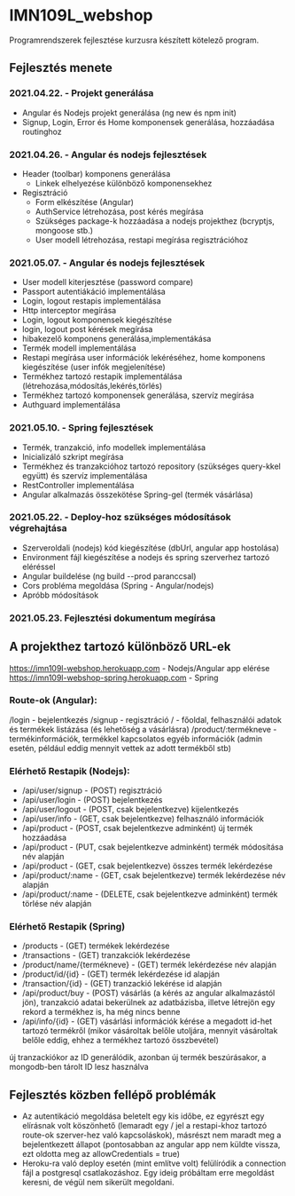 
# IMN109L_webshop
Programrendszerek fejlesztése kurzusra készített kötelező program.
## Fejlesztés menete

### 2021.04.22. - Projekt generálása
-	Angular és Nodejs projekt generálása (ng new és npm init)
-  Signup, Login, Error és Home komponensek generálása, hozzáadása routinghoz
### 2021.04.26. - Angular és nodejs fejlesztések 
- Header (toolbar) komponens generálása
	- Linkek elhelyezése különböző komponensekhez
- Regisztráció
	- Form elkészítése (Angular)
	- AuthService létrehozása, post kérés megírása
	- Szükséges package-k hozzáadása a nodejs projekthez (bcryptjs, mongoose stb.)
	- User modell létrehozása, restapi megírása regisztrációhoz
### 2021.05.07. - Angular és nodejs fejlesztések
-	User modell kiterjesztése (password compare)
-	Passport autentiákáció implementálása
-	Login, logout restapis implementálása
-	Http interceptor megírása
-	Login, logout komponensek kiegészítése
-	login, logout post kérések megírása
-	hibakezelő komponens generálása,implementákása
-	Termék modell implementálása
-	Restapi megírása user információk lekéréséhez, home komponens kiegészítése (user infók megjelenítése)
-	Termékhez tartozó restapik implementálása (létrehozása,módosítás,lekérés,törlés)
-	Termékhez tartozó komponensek generálása, szervíz megírása
-	Authguard implementálása
### 2021.05.10. - Spring fejlesztések
- Termék, tranzakció, info modellek implementálása
- Inicializáló szkript megírása
- Termékhez és tranzakcióhoz tartozó repository (szükséges query-kkel együtt) és szervíz implementálása
- RestController implementálása
- Angular alkalmazás összekötése Spring-gel (termék vásárlása)
### 2021.05.22. - Deploy-hoz szükséges módosítások végrehajtása
- Szerveroldali (nodejs) kód kiegészítése (dbUrl, angular app hostolása)
- Environment fájl kiegészítése a nodejs és spring szerverhez tartozó eléréssel
- Angular buildelése (ng build --prod paranccsal)
- Cors probléma megoldása (Spring - Angular/nodejs)
- Apróbb módosítások
### 2021.05.23. Fejlesztési dokumentum megírása
## A projekthez tartozó különböző URL-ek
https://imn109l-webshop.herokuapp.com - Nodejs/Angular app elérése
https://imn109l-webshop-spring.herokuapp.com  - Spring 

### Route-ok (Angular):
 /login - bejelentkezés
 /signup - regisztráció
 / - főoldal, felhasználói adatok és termékek listázása (és lehetőség a vásárlásra)
 /product/:termékneve - termékinformációk, termékkel kapcsolatos egyéb információk (admin esetén, például eddig mennyit vettek az adott termékből stb)

### Elérhető Restapik (Nodejs):
- /api/user/signup - (POST) regisztráció
- /api/user/login - (POST) bejelentkezés
- /api/user/logout - (POST, csak bejelentkezve) kijelentkezés
- /api/user/info - (GET, csak bejelentkezve) felhasználó információk
- /api/product - (POST, csak bejelentkezve adminként) új termék hozzáadása
- /api/product - (PUT, csak bejelentkezve adminként) termék módosítása név alapján
- /api/product - (GET, csak bejelentkezve) összes termék lekérdezése
- /api/product/:name - (GET, csak bejelentkezve) termék lekérdezése név alapján
- /api/product/:name - (DELETE, csak bejelentkezve adminként) termék törlése név alapján

### Elérhető Restapik (Spring)
- /products - (GET) termékek lekérdezése
- /transactions - (GET) tranzakciók lekérdezése
- /product/name/{termékneve} - (GET) termék lekérdezése név alapján
- /product/id/{id} - (GET) termék lekérdezése id alapján
- /transaction/{id} - (GET) tranzackió lekérése id alapján
- /api/product/buy - (POST) vásárlás (a kérés az angular alkalmazástól jön), tranzakció adatai bekerülnek az adatbázisba, illetve létrejön egy rekord a termékhez is, ha még nincs benne
- /api/info/{id} - (GET) vásárlási információk kérése a megadott id-het tartozó termékről (mikor vásároltak belőle utoljára, mennyit vásároltak belőle eddig, ehhez a termékhez tartozó összbevétel)

új tranzackiókor az ID generálódik, azonban új termék beszúrásakor, a mongodb-ben tárolt ID lesz használva
## Fejlesztés közben fellépő problémák
- Az autentikáció megoldása beletelt egy kis időbe, ez egyrészt egy elírásnak volt köszönhető (lemaradt egy / jel a restapi-khoz tartozó route-ok szerver-hez való kapcsoláskok), másrészt nem maradt meg a bejelentkezett állapot (pontosabban az angular app nem küldte vissza, ezt oldotta meg az allowCredentials = true)
- Heroku-ra való deploy esetén (mint említve volt) felülíródik a connection fájl a postgresql csatlakozáshoz. Egy ideig próbáltam erre megoldást keresni, de végül nem sikerült megoldani.
